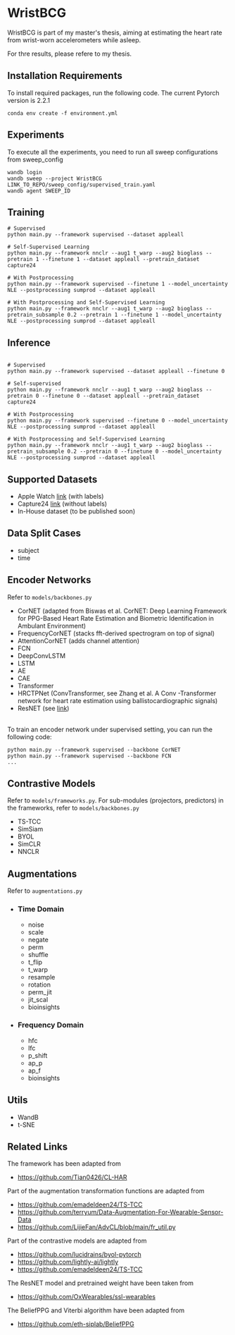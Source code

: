 # WristBCG

WristBCG is part of my master's thesis, aiming at estimating the heart rate from wrist-worn accelerometers while asleep. 

For thre results, please refere to my thesis.

## Installation Requirements
To install required packages, run the following code. The current Pytorch version is 2.2.1

```
conda env create -f environment.yml
```


## Experiments
To execute all the experiments, you need to run all sweep configurations from sweep_config
```
wandb login
wandb sweep --project WristBCG LINK_TO_REPO/sweep_config/supervised_train.yaml
wandb agent SWEEP_ID
```

## Training

```
# Supervised
python main.py --framework supervised --dataset appleall

# Self-Supervised Learning
python main.py --framework nnclr --aug1 t_warp --aug2 bioglass --pretrain 1 --finetune 1 --dataset appleall --pretrain_dataset capture24

# With Postprocessing
python main.py --framework supervised --finetune 1 --model_uncertainty NLE --postprocessing sumprod --dataset appleall

# With Postprocessing and Self-Supervised Learning
python main.py --framework nnclr --aug1 t_warp --aug2 bioglass --pretrain_subsample 0.2 --pretrain 1 --finetune 1 --model_uncertainty NLE --postprocessing sumprod --dataset appleall
```

## Inference
```

# Supervised
python main.py --framework supervised --dataset appleall --finetune 0

# Self-supervised
python main.py --framework nnclr --aug1 t_warp --aug2 bioglass --pretrain 0 --finetune 0 --dataset appleall --pretrain_dataset capture24

# With Postprocessing
python main.py --framework supervised --finetune 0 --model_uncertainty NLE --postprocessing sumprod --dataset appleall

# With Postprocessing and Self-Supervised Learning
python main.py --framework nnclr --aug1 t_warp --aug2 bioglass --pretrain_subsample 0.2 --pretrain 0 --finetune 0 --model_uncertainty NLE --postprocessing sumprod --dataset appleall

```
## Supported Datasets
- Apple Watch [link](https://www.physionet.org/content/sleep-accel/1.0.0/) (with labels)
- Capture24 [link](https://github.com/OxWearables/capture24) (without labels)
- In-House dataset (to be published soon)

## Data Split Cases
- subject
- time



## Encoder Networks
Refer to ```models/backbones.py```
- CorNET (adapted from Biswas et al. CorNET: Deep Learning Framework for PPG-Based Heart Rate Estimation and Biometric Identification in Ambulant Environment)
- FrequencyCorNET (stacks fft-derived spectrogram on top of signal)
- AttentionCorNET (adds channel attention)
- FCN
- DeepConvLSTM
- LSTM
- AE
- CAE
- Transformer
- HRCTPNet (ConvTransformer, see Zhang et al. A Conv -Transformer network for heart rate estimation using ballistocardiographic signals)
- ResNET (see [link](https://github.com/OxWearables/ssl-wearables))


<br>To train an encoder network under supervised setting, you can run the following code:
```angular2html
python main.py --framework supervised --backbone CorNET
python main.py --framework supervised --backbone FCN
...
```
## Contrastive Models
Refer to ```models/frameworks.py```. For sub-modules (projectors, predictors) in the frameworks, refer to ```models/backbones.py```
- TS-TCC 
- SimSiam
- BYOL
- SimCLR
- NNCLR



## Augmentations
Refer to ```augmentations.py```
- ### Time Domain
  - noise
  - scale
  - negate
  - perm
  - shuffle
  - t\_flip
  - t\_warp
  - resample
  - rotation
  - perm\_jit
  - jit\_scal
  - bioinsights

- ### Frequency Domain
  - hfc
  - lfc
  - p\_shift
  - ap\_p
  - ap\_f
  - bioinsights

## Utils
- WandB
- t-SNE


## Related Links
The framework has been adapted from 
- https://github.com/Tian0426/CL-HAR

Part of the augmentation transformation functions are adapted from
- https://github.com/emadeldeen24/TS-TCC
- https://github.com/terryum/Data-Augmentation-For-Wearable-Sensor-Data
- https://github.com/LijieFan/AdvCL/blob/main/fr_util.py

Part of the contrastive models are adapted from 
- https://github.com/lucidrains/byol-pytorch
- https://github.com/lightly-ai/lightly
- https://github.com/emadeldeen24/TS-TCC

The ResNET model and pretrained weight have been taken from 
- https://github.com/OxWearables/ssl-wearables

The BeliefPPG and Viterbi algorithm have been adapted from
- https://github.com/eth-siplab/BeliefPPG
